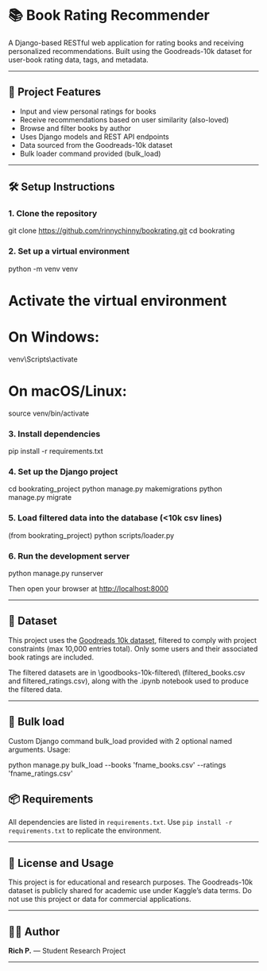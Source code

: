 # 📚 Book Rating Recommender

A Django-based RESTful web application for rating books and receiving personalized recommendations. Built using the Goodreads-10k dataset for user-book rating data, tags, and metadata.

---

## 🚀 Project Features

- Input and view personal ratings for books
- Receive recommendations based on user similarity (also-loved)
- Browse and filter books by author
- Uses Django models and REST API endpoints
- Data sourced from the Goodreads-10k dataset
- Bulk loader command provided (bulk_load)

---

## 🛠️ Setup Instructions

### 1. Clone the repository

git clone https://github.com/rinnychinny/bookrating.git
cd bookrating

### 2. Set up a virtual environment

python -m venv venv

# Activate the virtual environment

# On Windows:

venv\Scripts\activate

# On macOS/Linux:

source venv/bin/activate

### 3. Install dependencies

pip install -r requirements.txt

### 4. Set up the Django project

cd bookrating_project
python manage.py makemigrations
python manage.py migrate

### 5. Load filtered data into the database (<10k csv lines)

(from bookrating_project)
python scripts/loader.py

### 6. Run the development server

python manage.py runserver

Then open your browser at [http://localhost:8000](http://localhost:8000)

---

## 📁 Dataset

This project uses the [Goodreads 10k dataset](https://www.kaggle.com/datasets/zygmunt/goodbooks-10k), filtered to comply with project constraints (max 10,000 entries total). Only some users and their associated book ratings are included.

The filtered datasets are in \goodbooks-10k-filtered\ (filtered_books.csv and filtered_ratings.csv), along with the .ipynb notebook used to produce the filtered data.

---

## 📁 Bulk load

Custom Django command bulk_load provided with 2 optional named arguments. Usage:

python manage.py bulk_load --books 'fname_books.csv' --ratings 'fname_ratings.csv'

## 📦 Requirements

All dependencies are listed in `requirements.txt`. Use `pip install -r requirements.txt` to replicate the environment.

---

## 🧠 License and Usage

This project is for educational and research purposes. The Goodreads-10k dataset is publicly shared for academic use under Kaggle’s data terms. Do not use this project or data for commercial applications.

---

## 👨‍💻 Author

**Rich P.** — Student Research Project

---
